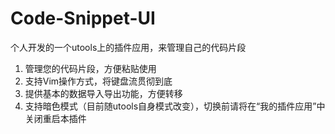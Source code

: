 # Code-Snippet-UI
个人开发的一个utools上的插件应用，来管理自己的代码片段

1.  管理您的代码片段，方便粘贴使用
2.  支持Vim操作方式，将键盘流贯彻到底
3.  提供基本的数据导入导出功能，方便转移
4.  支持暗色模式（目前随utools自身模式改变），切换前请将在“我的插件应用”中关闭重启本插件